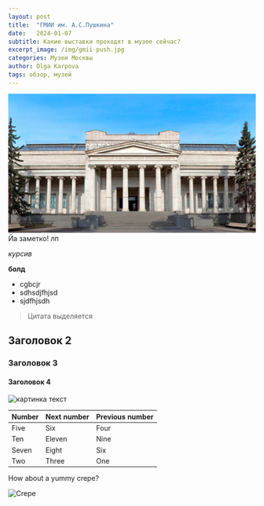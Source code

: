 ```yaml
---
layout: post
title:  "ГМИИ им. А.С.Пушкина"
date:   2024-01-07
subtitle: Какие выставки проходят в музее сейчас?
excerpt_image: /img/gmii-push.jpg
categories: Музеи Москвы
author: Olga Karpova
tags: обзор, музей
---
```


![музей](/img/gmii-push.jpg)
Йа заметко!
лп

*курсив*

**болд**

- cgbcjr
- sdhsdjfhjsd
- sjdfhjsdh

> Цитата выделяется

## Заголовок 2

### Заголовок 3

#### Заголовок 4



![картинка текст](/img/piganov.jpg)

| Number | Next number | Previous number |
| :------ |:--- | :--- |
| Five | Six | Four |
| Ten | Eleven | Nine |
| Seven | Eight | Six |
| Two | Three | One |


How about a yummy crepe?

![Crepe](https://s3-media3.fl.yelpcdn.com/bphoto/cQ1Yoa75m2yUFFbY2xwuqw/348s.jpg)